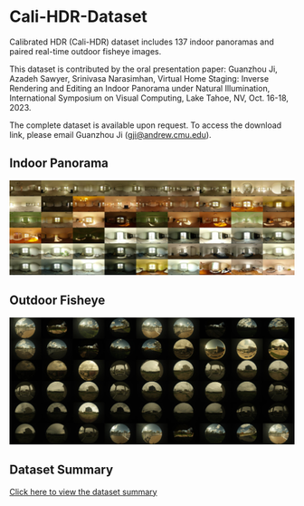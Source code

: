 # Cali-HDR-Dataset
Calibrated HDR (Cali-HDR) dataset includes 137 indoor panoramas and paired real-time outdoor fisheye images.

This dataset is contributed by the oral presentation paper: 
Guanzhou Ji, Azadeh Sawyer, Srinivasa Narasimhan, Virtual Home Staging: Inverse Rendering and Editing an Indoor Panorama under Natural Illumination, International Symposium on Visual Computing, Lake Tahoe, NV, Oct. 16-18, 2023. 


The complete dataset is available upon request. 
To access the download link, please email Guanzhou Ji (gji@andrew.cmu.edu). 

## Indoor Panorama
![Image Alt Text](scene.jpg)

## Outdoor Fisheye
![Image Alt Text](env.jpg)

## Dataset Summary
[Click here to view the dataset summary](Cali-HDR_data.pdf)
